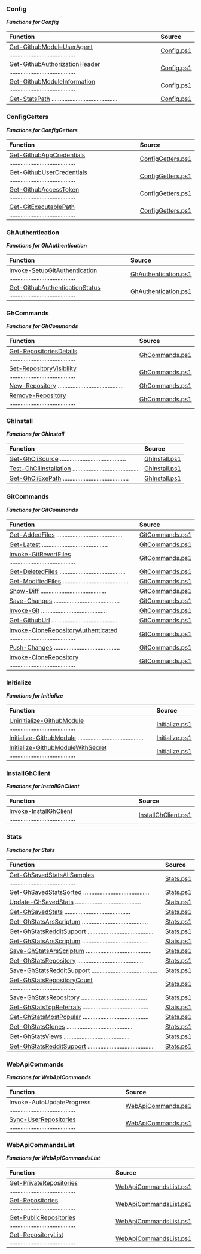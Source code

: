 
### Config

***Functions for Config***

|  **Function**                            |  **Source**                              |
|:-----------------------------------------|:-----------------------------------------|
| [Get-GithubModuleUserAgent](https://github.com/arsscriptum/PowerShell.Module.Github/blob/master/doc/Get-GithubModuleUserAgent.md)               .........................................| [Config.ps1](https://github.com/arsscriptum/PowerShell.Module.Github/blob/master/src/Config.ps1)                |
| [Get-GithubAuthorizationHeader](https://github.com/arsscriptum/PowerShell.Module.Github/blob/master/doc/Get-GithubAuthorizationHeader.md)           .........................................| [Config.ps1](https://github.com/arsscriptum/PowerShell.Module.Github/blob/master/src/Config.ps1)            |
| [Get-GithubModuleInformation](https://github.com/arsscriptum/PowerShell.Module.Github/blob/master/doc/Get-GithubModuleInformation.md)             .........................................| [Config.ps1](https://github.com/arsscriptum/PowerShell.Module.Github/blob/master/src/Config.ps1)              |
| [Get-StatsPath](https://github.com/arsscriptum/PowerShell.Module.Github/blob/master/doc/Get-StatsPath.md)                           .........................................| [Config.ps1](https://github.com/arsscriptum/PowerShell.Module.Github/blob/master/src/Config.ps1)                            |

### ConfigGetters

***Functions for ConfigGetters***

|  **Function**                            |  **Source**                              |
|:-----------------------------------------|:-----------------------------------------|
| [Get-GithubAppCredentials](https://github.com/arsscriptum/PowerShell.Module.Github/blob/master/doc/Get-GithubAppCredentials.md)                .........................................| [ConfigGetters.ps1](https://github.com/arsscriptum/PowerShell.Module.Github/blob/master/src/ConfigGetters.ps1)                 |
| [Get-GithubUserCredentials](https://github.com/arsscriptum/PowerShell.Module.Github/blob/master/doc/Get-GithubUserCredentials.md)               .........................................| [ConfigGetters.ps1](https://github.com/arsscriptum/PowerShell.Module.Github/blob/master/src/ConfigGetters.ps1)                |
| [Get-GithubAccessToken](https://github.com/arsscriptum/PowerShell.Module.Github/blob/master/doc/Get-GithubAccessToken.md)                   .........................................| [ConfigGetters.ps1](https://github.com/arsscriptum/PowerShell.Module.Github/blob/master/src/ConfigGetters.ps1)                    |
| [Get-GitExecutablePath](https://github.com/arsscriptum/PowerShell.Module.Github/blob/master/doc/Get-GitExecutablePath.md)                   .........................................| [ConfigGetters.ps1](https://github.com/arsscriptum/PowerShell.Module.Github/blob/master/src/ConfigGetters.ps1)                    |

### GhAuthentication

***Functions for GhAuthentication***

|  **Function**                            |  **Source**                              |
|:-----------------------------------------|:-----------------------------------------|
| [Invoke-SetupGitAuthentication](https://github.com/arsscriptum/PowerShell.Module.Github/blob/master/doc/Invoke-SetupGitAuthentication.md)           .........................................| [GhAuthentication.ps1](https://github.com/arsscriptum/PowerShell.Module.Github/blob/master/src/GhAuthentication.ps1)            |
| [Get-GithubAuthenticationStatus](https://github.com/arsscriptum/PowerShell.Module.Github/blob/master/doc/Get-GithubAuthenticationStatus.md)          .........................................| [GhAuthentication.ps1](https://github.com/arsscriptum/PowerShell.Module.Github/blob/master/src/GhAuthentication.ps1)           |

### GhCommands

***Functions for GhCommands***

|  **Function**                            |  **Source**                              |
|:-----------------------------------------|:-----------------------------------------|
| [Get-RepositoriesDetails](https://github.com/arsscriptum/PowerShell.Module.Github/blob/master/doc/Get-RepositoriesDetails.md)                 .........................................| [GhCommands.ps1](https://github.com/arsscriptum/PowerShell.Module.Github/blob/master/src/GhCommands.ps1)                  |
| [Set-RepositoryVisibility](https://github.com/arsscriptum/PowerShell.Module.Github/blob/master/doc/Set-RepositoryVisibility.md)                .........................................| [GhCommands.ps1](https://github.com/arsscriptum/PowerShell.Module.Github/blob/master/src/GhCommands.ps1)                 |
| [New-Repository](https://github.com/arsscriptum/PowerShell.Module.Github/blob/master/doc/New-Repository.md)                          .........................................| [GhCommands.ps1](https://github.com/arsscriptum/PowerShell.Module.Github/blob/master/src/GhCommands.ps1)                           |
| [Remove-Repository](https://github.com/arsscriptum/PowerShell.Module.Github/blob/master/doc/Remove-Repository.md)                       .........................................| [GhCommands.ps1](https://github.com/arsscriptum/PowerShell.Module.Github/blob/master/src/GhCommands.ps1)                        |

### GhInstall

***Functions for GhInstall***

|  **Function**                            |  **Source**                              |
|:-----------------------------------------|:-----------------------------------------|
| [Get-GhCliSource](https://github.com/arsscriptum/PowerShell.Module.Github/blob/master/doc/Get-GhCliSource.md)                         .........................................| [GhInstall.ps1](https://github.com/arsscriptum/PowerShell.Module.Github/blob/master/src/GhInstall.ps1)                          |
| [Test-GhCliInstallation](https://github.com/arsscriptum/PowerShell.Module.Github/blob/master/doc/Test-GhCliInstallation.md)                  .........................................| [GhInstall.ps1](https://github.com/arsscriptum/PowerShell.Module.Github/blob/master/src/GhInstall.ps1)                   |
| [Get-GhCliExePath](https://github.com/arsscriptum/PowerShell.Module.Github/blob/master/doc/Get-GhCliExePath.md)                        .........................................| [GhInstall.ps1](https://github.com/arsscriptum/PowerShell.Module.Github/blob/master/src/GhInstall.ps1)                         |

### GitCommands

***Functions for GitCommands***

|  **Function**                            |  **Source**                              |
|:-----------------------------------------|:-----------------------------------------|
| [Get-AddedFiles](https://github.com/arsscriptum/PowerShell.Module.Github/blob/master/doc/Get-AddedFiles.md)                          .........................................| [GitCommands.ps1](https://github.com/arsscriptum/PowerShell.Module.Github/blob/master/src/GitCommands.ps1)                           |
| [Get-Latest](https://github.com/arsscriptum/PowerShell.Module.Github/blob/master/doc/Get-Latest.md)                              .........................................| [GitCommands.ps1](https://github.com/arsscriptum/PowerShell.Module.Github/blob/master/src/GitCommands.ps1)                               |
| [Invoke-GitRevertFiles](https://github.com/arsscriptum/PowerShell.Module.Github/blob/master/doc/Invoke-GitRevertFiles.md)                   .........................................| [GitCommands.ps1](https://github.com/arsscriptum/PowerShell.Module.Github/blob/master/src/GitCommands.ps1)                    |
| [Get-DeletedFiles](https://github.com/arsscriptum/PowerShell.Module.Github/blob/master/doc/Get-DeletedFiles.md)                        .........................................| [GitCommands.ps1](https://github.com/arsscriptum/PowerShell.Module.Github/blob/master/src/GitCommands.ps1)                         |
| [Get-ModifiedFiles](https://github.com/arsscriptum/PowerShell.Module.Github/blob/master/doc/Get-ModifiedFiles.md)                       .........................................| [GitCommands.ps1](https://github.com/arsscriptum/PowerShell.Module.Github/blob/master/src/GitCommands.ps1)                        |
| [Show-Diff](https://github.com/arsscriptum/PowerShell.Module.Github/blob/master/doc/Show-Diff.md)                               .........................................| [GitCommands.ps1](https://github.com/arsscriptum/PowerShell.Module.Github/blob/master/src/GitCommands.ps1)                                |
| [Save-Changes](https://github.com/arsscriptum/PowerShell.Module.Github/blob/master/doc/Save-Changes.md)                            .........................................| [GitCommands.ps1](https://github.com/arsscriptum/PowerShell.Module.Github/blob/master/src/GitCommands.ps1)                             |
| [Invoke-Git](https://github.com/arsscriptum/PowerShell.Module.Github/blob/master/doc/Invoke-Git.md)                              .........................................| [GitCommands.ps1](https://github.com/arsscriptum/PowerShell.Module.Github/blob/master/src/GitCommands.ps1)                               |
| [Get-GithubUrl](https://github.com/arsscriptum/PowerShell.Module.Github/blob/master/doc/Get-GithubUrl.md)                           .........................................| [GitCommands.ps1](https://github.com/arsscriptum/PowerShell.Module.Github/blob/master/src/GitCommands.ps1)                            |
| [Invoke-CloneRepositoryAuthenticated](https://github.com/arsscriptum/PowerShell.Module.Github/blob/master/doc/Invoke-CloneRepositoryAuthenticated.md)     .........................................| [GitCommands.ps1](https://github.com/arsscriptum/PowerShell.Module.Github/blob/master/src/GitCommands.ps1)      |
| [Push-Changes](https://github.com/arsscriptum/PowerShell.Module.Github/blob/master/doc/Push-Changes.md)                            .........................................| [GitCommands.ps1](https://github.com/arsscriptum/PowerShell.Module.Github/blob/master/src/GitCommands.ps1)                             |
| [Invoke-CloneRepository](https://github.com/arsscriptum/PowerShell.Module.Github/blob/master/doc/Invoke-CloneRepository.md)                  .........................................| [GitCommands.ps1](https://github.com/arsscriptum/PowerShell.Module.Github/blob/master/src/GitCommands.ps1)                   |

### Initialize

***Functions for Initialize***

|  **Function**                            |  **Source**                              |
|:-----------------------------------------|:-----------------------------------------|
| [Uninitialize-GithubModule](https://github.com/arsscriptum/PowerShell.Module.Github/blob/master/doc/Uninitialize-GithubModule.md)               .........................................| [Initialize.ps1](https://github.com/arsscriptum/PowerShell.Module.Github/blob/master/src/Initialize.ps1)                |
| [Initialize-GithubModule](https://github.com/arsscriptum/PowerShell.Module.Github/blob/master/doc/Initialize-GithubModule.md)                 .........................................| [Initialize.ps1](https://github.com/arsscriptum/PowerShell.Module.Github/blob/master/src/Initialize.ps1)                  |
| [Initialize-GithubModuleWithSecret](https://github.com/arsscriptum/PowerShell.Module.Github/blob/master/doc/Initialize-GithubModuleWithSecret.md)       .........................................| [Initialize.ps1](https://github.com/arsscriptum/PowerShell.Module.Github/blob/master/src/Initialize.ps1)        |

### InstallGhClient

***Functions for InstallGhClient***

|  **Function**                            |  **Source**                              |
|:-----------------------------------------|:-----------------------------------------|
| [Invoke-InstallGhClient](https://github.com/arsscriptum/PowerShell.Module.Github/blob/master/doc/Invoke-InstallGhClient.md)                  .........................................| [InstallGhClient.ps1](https://github.com/arsscriptum/PowerShell.Module.Github/blob/master/src/InstallGhClient.ps1)                   |

### Stats

***Functions for Stats***

|  **Function**                            |  **Source**                              |
|:-----------------------------------------|:-----------------------------------------|
| [Get-GhSavedStatsAllSamples](https://github.com/arsscriptum/PowerShell.Module.Github/blob/master/doc/Get-GhSavedStatsAllSamples.md)              .........................................| [Stats.ps1](https://github.com/arsscriptum/PowerShell.Module.Github/blob/master/src/Stats.ps1)               |
| [Get-GhSavedStatsSorted](https://github.com/arsscriptum/PowerShell.Module.Github/blob/master/doc/Get-GhSavedStatsSorted.md)                  .........................................| [Stats.ps1](https://github.com/arsscriptum/PowerShell.Module.Github/blob/master/src/Stats.ps1)                   |
| [Update-GhSavedStats](https://github.com/arsscriptum/PowerShell.Module.Github/blob/master/doc/Update-GhSavedStats.md)                     .........................................| [Stats.ps1](https://github.com/arsscriptum/PowerShell.Module.Github/blob/master/src/Stats.ps1)                      |
| [Get-GhSavedStats](https://github.com/arsscriptum/PowerShell.Module.Github/blob/master/doc/Get-GhSavedStats.md)                        .........................................| [Stats.ps1](https://github.com/arsscriptum/PowerShell.Module.Github/blob/master/src/Stats.ps1)                         |
| [Get-GhStatsArsScriptum](https://github.com/arsscriptum/PowerShell.Module.Github/blob/master/doc/Get-GhStatsArsScriptum.md)                  .........................................| [Stats.ps1](https://github.com/arsscriptum/PowerShell.Module.Github/blob/master/src/Stats.ps1)                   |
| [Get-GhStatsRedditSupport](https://github.com/arsscriptum/PowerShell.Module.Github/blob/master/doc/Get-GhStatsRedditSupport.md)                .........................................| [Stats.ps1](https://github.com/arsscriptum/PowerShell.Module.Github/blob/master/src/Stats.ps1)                 |
| [Get-GhStatsArsScriptum](https://github.com/arsscriptum/PowerShell.Module.Github/blob/master/doc/Get-GhStatsArsScriptum.md)                  .........................................| [Stats.ps1](https://github.com/arsscriptum/PowerShell.Module.Github/blob/master/src/Stats.ps1)                   |
| [Save-GhStatsArsScriptum](https://github.com/arsscriptum/PowerShell.Module.Github/blob/master/doc/Save-GhStatsArsScriptum.md)                 .........................................| [Stats.ps1](https://github.com/arsscriptum/PowerShell.Module.Github/blob/master/src/Stats.ps1)                  |
| [Get-GhStatsRepository](https://github.com/arsscriptum/PowerShell.Module.Github/blob/master/doc/Get-GhStatsRepository.md)                   .........................................| [Stats.ps1](https://github.com/arsscriptum/PowerShell.Module.Github/blob/master/src/Stats.ps1)                    |
| [Save-GhStatsRedditSupport](https://github.com/arsscriptum/PowerShell.Module.Github/blob/master/doc/Save-GhStatsRedditSupport.md)               .........................................| [Stats.ps1](https://github.com/arsscriptum/PowerShell.Module.Github/blob/master/src/Stats.ps1)                |
| [Get-GhStatsRepositoryCount](https://github.com/arsscriptum/PowerShell.Module.Github/blob/master/doc/Get-GhStatsRepositoryCount.md)              .........................................| [Stats.ps1](https://github.com/arsscriptum/PowerShell.Module.Github/blob/master/src/Stats.ps1)               |
| [Save-GhStatsRepository](https://github.com/arsscriptum/PowerShell.Module.Github/blob/master/doc/Save-GhStatsRepository.md)                  .........................................| [Stats.ps1](https://github.com/arsscriptum/PowerShell.Module.Github/blob/master/src/Stats.ps1)                   |
| [Get-GhStatsTopReferrals](https://github.com/arsscriptum/PowerShell.Module.Github/blob/master/doc/Get-GhStatsTopReferrals.md)                 .........................................| [Stats.ps1](https://github.com/arsscriptum/PowerShell.Module.Github/blob/master/src/Stats.ps1)                  |
| [Get-GhStatsMostPopular](https://github.com/arsscriptum/PowerShell.Module.Github/blob/master/doc/Get-GhStatsMostPopular.md)                  .........................................| [Stats.ps1](https://github.com/arsscriptum/PowerShell.Module.Github/blob/master/src/Stats.ps1)                   |
| [Get-GhStatsClones](https://github.com/arsscriptum/PowerShell.Module.Github/blob/master/doc/Get-GhStatsClones.md)                       .........................................| [Stats.ps1](https://github.com/arsscriptum/PowerShell.Module.Github/blob/master/src/Stats.ps1)                        |
| [Get-GhStatsViews](https://github.com/arsscriptum/PowerShell.Module.Github/blob/master/doc/Get-GhStatsViews.md)                        .........................................| [Stats.ps1](https://github.com/arsscriptum/PowerShell.Module.Github/blob/master/src/Stats.ps1)                         |
| [Get-GhStatsRedditSupport](https://github.com/arsscriptum/PowerShell.Module.Github/blob/master/doc/Get-GhStatsRedditSupport.md)                .........................................| [Stats.ps1](https://github.com/arsscriptum/PowerShell.Module.Github/blob/master/src/Stats.ps1)                 |

### WebApiCommands

***Functions for WebApiCommands***

|  **Function**                            |  **Source**                              |
|:-----------------------------------------|:-----------------------------------------|
| Invoke-AutoUpdateProgress               .........................................| [WebApiCommands.ps1](https://github.com/arsscriptum/PowerShell.Module.Github/blob/master/src/WebApiCommands.ps1)                |
| [Sync-UserRepositories](https://github.com/arsscriptum/PowerShell.Module.Github/blob/master/doc/Sync-UserRepositories.md)                   .........................................| [WebApiCommands.ps1](https://github.com/arsscriptum/PowerShell.Module.Github/blob/master/src/WebApiCommands.ps1)                    |

### WebApiCommandsList

***Functions for WebApiCommandsList***

|  **Function**                            |  **Source**                              |
|:-----------------------------------------|:-----------------------------------------|
| [Get-PrivateRepositories](https://github.com/arsscriptum/PowerShell.Module.Github/blob/master/doc/Get-PrivateRepositories.md)                 .........................................| [WebApiCommandsList.ps1](https://github.com/arsscriptum/PowerShell.Module.Github/blob/master/src/WebApiCommandsList.ps1)                  |
| [Get-Repositories](https://github.com/arsscriptum/PowerShell.Module.Github/blob/master/doc/Get-Repositories.md)                        .........................................| [WebApiCommandsList.ps1](https://github.com/arsscriptum/PowerShell.Module.Github/blob/master/src/WebApiCommandsList.ps1)                         |
| [Get-PublicRepositories](https://github.com/arsscriptum/PowerShell.Module.Github/blob/master/doc/Get-PublicRepositories.md)                  .........................................| [WebApiCommandsList.ps1](https://github.com/arsscriptum/PowerShell.Module.Github/blob/master/src/WebApiCommandsList.ps1)                   |
| [Get-RepositoryList](https://github.com/arsscriptum/PowerShell.Module.Github/blob/master/doc/Get-RepositoryList.md)                      .........................................| [WebApiCommandsList.ps1](https://github.com/arsscriptum/PowerShell.Module.Github/blob/master/src/WebApiCommandsList.ps1)                       |
